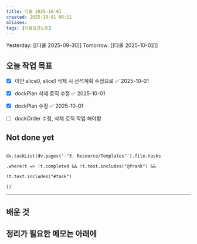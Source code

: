 ```yaml
---
title: 다울 2025-10-01
created: 2025-10-01 08:11
aliases: 
tags: [다울일간노트]
---
```



Yesterday: [[다울 2025-09-30]] 
Tomorrow: [[다울 2025-10-02]] 




## 오늘 작업 목표
- [x] 이안 slice0, slice1 삭제 시 선석계획 수정으로 ✅ 2025-10-01
- [x] dockPlan 삭제 로직 수정 ✅ 2025-10-01
- [x] dockPlan 수정 ✅ 2025-10-01
- [ ] dockOrder 수정, 삭제 로직 작업 해야함



## Not done yet

```dataviewjs

dv.taskList(dv.pages('-"3. Resource/Templates"').file.tasks

.where(t => !t.completed && !t.text.includes("@frank") &&

!t.text.includes("#task")

))

```

---

## 배운 것




## 정리가 필요한 메모는 아래에



